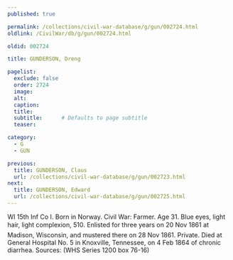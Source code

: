 ```yaml
---
published: true

permalink: /collections/civil-war-database/g/gun/002724.html
oldlink: /CivilWar/db/g/gun/002724.html

oldid: 002724

title: GUNDERSON, Dreng

pagelist:
  exclude: false
  order: 2724
  image: 
  alt:
  caption:
  title:
  subtitle:      # Defaults to page subtitle
  teaser:

category: 
  - G 
  - GUN

previous:
  title: GUNDERSON, Claus
  url: /collections/civil-war-database/g/gun/002723.html  
next:
  title: GUNDERSON, Edward
  url: /collections/civil-war-database/g/gun/002725.html   
---
```

WI 15th Inf Co I. Born in Norway. Civil War: Farmer. Age 31. Blue eyes, light hair, light complexion, 5&#146;10&#148;. Enlisted for three years on 20 Nov 1861 at Madison, Wisconsin, and mustered there on 28 Nov 1861. Private. Died at General Hospital No. 5 in Knoxville, Tennessee, on 4 Feb 1864 of chronic diarrhea. Sources: (WHS Series 1200 box 76-16)